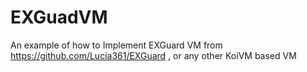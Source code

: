 # EXGuadVM
An example of how to Implement EXGuard VM from https://github.com/Lucia361/EXGuard , or any other KoiVM based VM
